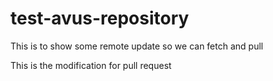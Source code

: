 # test-avus-repository

This is to show some remote update so we can fetch and pull

This is the modification for pull request
